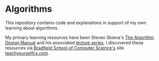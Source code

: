 # Algorithms

This repository contains code and explanations in support of my own learning about algorithms.

My primary learning resources have been Steven Skiena's [The Algorithm Design Manual](http://www.algorist.com/) and his associated [lecture series](https://www.youtube.com/playlist?list=PLOtl7M3yp-DX32N0fVIyvn7ipWKNGmwpp). I discovered these resources via [Bradfield School of Computer Science's](https://bradfieldcs.com/) site [teachyourselfcs.com](https://teachyourselfcs.com/#algorithms).
